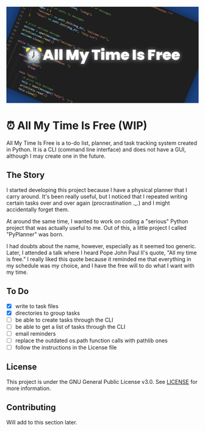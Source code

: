 ![All My Time Is Free](images/cover.png)
# ⏰ All My Time Is Free (WIP)
All My Time Is Free is a to-do list, planner, and task tracking system created in Python.
It is a CLI (command line interface) and does not have a GUI, although I may create one in the future.

## The Story
I started developing this project because I have a physical planner that I carry around.  It's been really useful, but I noticed that I repeated writing certain tasks over and over again (procrastination ._.) and I might accidentally forget them.

At around the same time, I wanted to work on coding a "serious" Python project that was actually useful to me.  Out of this, a little project I called "PyPlanner" was born.

I had doubts about the name, however, especially as it seemed too generic.  Later, I attended a talk where I heard Pope John Paul II's quote, "All my time is free."  I really liked this quote because it reminded me that everything in my schedule was my choice, and I have the free will to do what I want with my time.

## To Do
- [X] write to task files
- [X] directories to group tasks
- [ ] be able to create tasks through the CLI
- [ ] be able to get a list of tasks through the CLI
- [ ] email reminders
- [ ] replace the outdated os.path function calls with pathlib ones
- [ ] follow the instructions in the License file

## License
This project is under the GNU General Public License v3.0.  See [LICENSE](LICENSE) for more information.

## Contributing
Will add to this section later.
